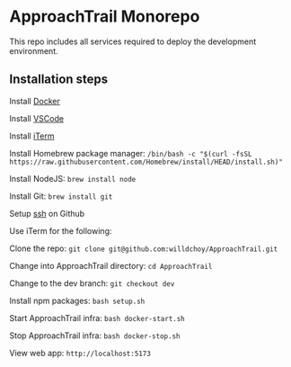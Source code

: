 # ApproachTrail Monorepo

This repo includes all services required to deploy the development environment.

## Installation steps

Install [Docker](https://www.docker.com/get-started/)

Install [VSCode](https://code.visualstudio.com/)

Install [iTerm](https://iterm2.com/)

Install Homebrew package manager: `/bin/bash -c "$(curl -fsSL https://raw.githubusercontent.com/Homebrew/install/HEAD/install.sh)"`

Install NodeJS: `brew install node`

Install Git: `brew install git`

Setup [ssh](https://docs.github.com/en/enterprise-cloud@latest/authentication/connecting-to-github-with-ssh/adding-a-new-ssh-key-to-your-github-account) on Github

Use iTerm for the following:

Clone the repo: `git clone git@github.com:willdchoy/ApproachTrail.git`

Change into ApproachTrail directory: `cd ApproachTrail`

Change to the dev branch: `git checkout dev`

Install npm packages: `bash setup.sh`

Start ApproachTrail infra: `bash docker-start.sh`

Stop ApproachTrail infra: `bash docker-stop.sh`

View web app: `http://localhost:5173`
